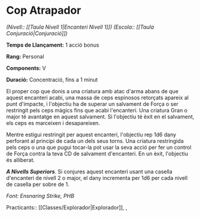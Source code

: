 # Cop Atrapador

*(Nivell:: [[Taula Nivell 1|Encanteri Nivell 1]]) (Escola:: [[Taula Conjuració|Conjuració]])*

**Temps de Llançament:** 1 acció bonus

**Rang:** Personal

**Components:** V

**Duració:** Concentració, fins a 1 minut

El proper cop que donis a una criatura amb atac d'arma abans de que aquest encanteri acabi, una massa de ceps espinosos retorçats apareix al punt d'impacte, i l'objectiu ha de superar un salvament de Força o ser restringit pels ceps màgics fins que acabi l'encanteri. Una criatura Gran o major té avantatge en aquest salvament. Si l'objectiu té èxit en el salvament, els ceps es marceixen i desapareixen.

Mentre estigui restringit per aquest encanteri, l'objectiu rep 1d6 dany perforant al principi de cada un dels seus torns. Una criatura restringida pels ceps o una que pugui tocar-la pot usar la seva acció per fer un control de Força contra la teva CD de salvament d'encanteri. En un èxit, l'objectiu és alliberat.

***A Nivells Superiors***. Si conjures aquest encanteri usant una casella d'encanteri de nivell 2 o major, el dany incrementa per 1d6 per cada nivell de casella per sobre de 1.


*Font: Ensnaring Strike, PHB*


Practicants:: [[Classes/Explorador|Explorador]], ,
